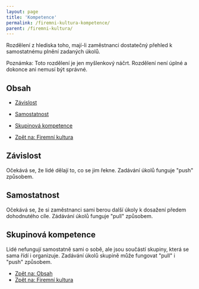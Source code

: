 ```yaml
---
layout: page
title: 'Kompetence'
permalink: /firemni-kultura-kompetence/
parent: /firemni-kultura/
---
```


Rozdělení z hlediska toho, mají-li zaměstnanci dostatečný přehled k samostatnému plnění zadaných úkolů.

Poznámka: Toto rozdělení je jen myšlenkový náčrt. Rozdělení není úplné a dokonce ani nemusí být správné.

## Obsah

- [Závislost](#závislost)
- [Samostatnost](#samostatnost)
- [Skupinová kompetence](#skupinová-kompetence)

- [Zpět na: Firemní kultura](/firemni-kultura/)

## Závislost

Očekává se, že lidé dělají to, co se jim řekne. Zadávání úkolů funguje "push" způsobem.

## Samostatnost

Očekává se, že si zaměstnanci sami berou další úkoly k dosažení předem dohodnutého cíle.
Zádávání úkolů funguje "pull" způsobem.

## Skupinová kompetence

Lidé nefungují samostatně sami o sobě, ale jsou součástí skupiny, která se sama řídí i organizuje.
Zadávání úkolů skupině může fungovat "pull" i "push" způsobem.

- [Zpět na: Obsah](/firemni-kultura-kompetence/#obsah)
- [Zpět na: Firemní kultura](/firemni-kultura/)
